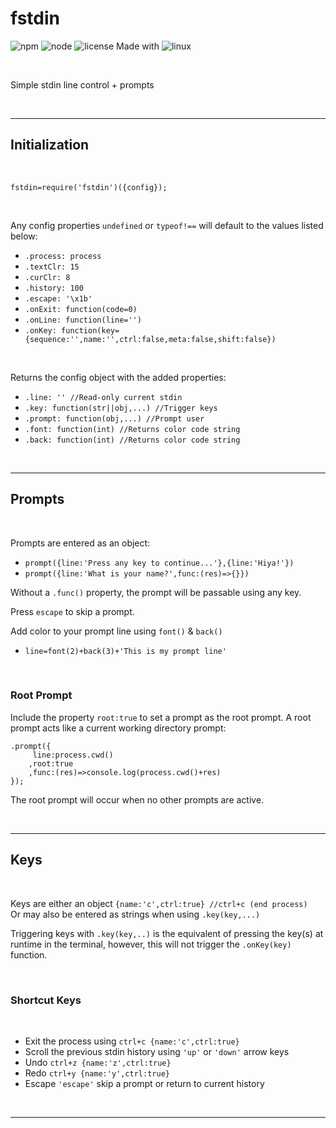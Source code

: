# **fstdin**

![npm](https://img.shields.io/npm/v/fstdin?style=flat-square)
![node](https://img.shields.io/node/v/cu?style=flat-square)
![license](https://img.shields.io/badge/License-MIT-blue.svg)
Made with ![linux](https://img.shields.io/badge/Linux-FCC624?logo=linux&logoColor=black)

</br>

Simple stdin line control + prompts

</br>

---

## Initialization

</br>


`fstdin=require('fstdin')({config});`</br>

</br>

Any config properties `undefined` or `typeof!==` will default to the values listed below:</br>

- `.process: process`
- `.textClr: 15`
- `.curClr: 8`
- `.history: 100`
- `.escape: '\x1b'`
- `.onExit: function(code=0)`
- `.onLine: function(line='')`
- `.onKey: function(key={sequence:'',name:'',ctrl:false,meta:false,shift:false})`

</br>

Returns the config object with the added properties:</br>

- `.line: '' //Read-only current stdin`
- `.key: function(str||obj,...) //Trigger keys`
- `.prompt: function(obj,...) //Prompt user`
- `.font: function(int) //Returns color code string`
- `.back: function(int) //Returns color code string`

</br>

---

## Prompts

</br>

Prompts are entered as an object:
- `prompt({line:'Press any key to continue...'},{line:'Hiya!'})`</br>
- `prompt({line:'What is your name?',func:(res)=>{}})`</br>

Without a `.func()` property, the prompt will be passable using any key.</br>

Press `escape` to skip a prompt.</br>

Add color to your prompt line using `font()` & `back()`</br>
- `line=font(2)+back(3)+'This is my prompt line'`</br>

</br>

### Root Prompt

Include the property `root:true` to set a prompt as the root prompt. A root prompt acts like a current working directory prompt:</br>

```
.prompt({
     line:process.cwd()
    ,root:true
    ,func:(res)=>console.log(process.cwd()+res)
});
```

The root prompt will occur when no other prompts are active.

</br>

---

## Keys

</br>

Keys are either an object `{name:'c',ctrl:true} //ctrl+c (end process)`</br>
Or may also be entered as strings when using `.key(key,...)`</br>

Triggering keys with `.key(key,..)` is the equivalent of pressing the key(s) at runtime in the terminal, however, this will not trigger the `.onKey(key)` function.

</br>

### Shortcut Keys

</br>

- Exit the process using `ctrl+c {name:'c',ctrl:true}`
- Scroll the previous stdin history using `'up'` or `'down'` arrow keys
- Undo `ctrl+z {name:'z',ctrl:true}`
- Redo `ctrl+y {name:'y',ctrl:true}`
- Escape `'escape'` skip a prompt or return to current history

</br>

---